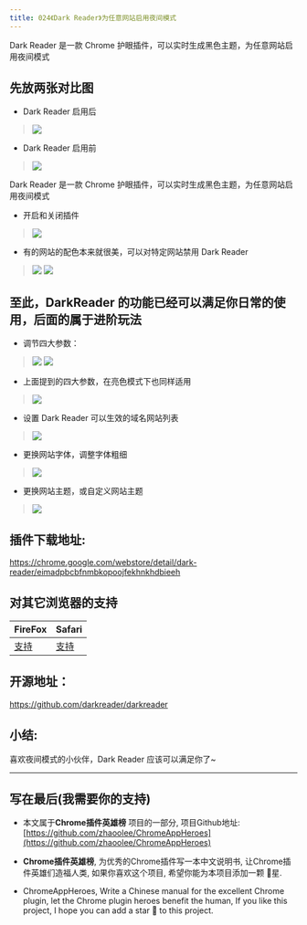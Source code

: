 ```yaml
---
title: 024《Dark Reader》为任意网站启用夜间模式
---
```

Dark Reader 是一款 Chrome 护眼插件，可以实时生成黑色主题，为任意网站启用夜间模式
## 先放两张对比图
- Dark Reader 启用后
> ![](https://v2fy.com/asset/024_dark_reader/123b3d6a516643c1b288ce88293169e1.png)
- Dark Reader 启用前
> ![](https://v2fy.com/asset/024_dark_reader/e1ee4f298f114748b0224f7170d4f776.png)


Dark Reader 是一款 Chrome 护眼插件，可以实时生成黑色主题，为任意网站启用夜间模式
- 开启和关闭插件
> ![](https://v2fy.com/asset/024_dark_reader/1113ba06b68049afb1aedc1f0d3093d6.png)


- 有的网站的配色本来就很美，可以对特定网站禁用 Dark Reader
> ![](https://v2fy.com/asset/024_dark_reader/1dc999af1f0847de8b03df66f508d1cc.gif)
> ![](https://v2fy.com/asset/024_dark_reader/84d9c49309074bddb21d4119e2c32955.png)

至此，DarkReader 的功能已经可以满足你日常的使用，后面的属于进阶玩法
---


- 调节四大参数：
> ![](https://v2fy.com/asset/024_dark_reader/fb931fa1ca334da29db229fd7709d7e1.png)
> ![](https://v2fy.com/asset/024_dark_reader/d0080d2a77f840898db47b71152afc85.gif)
- 上面提到的四大参数，在亮色模式下也同样适用
> ![](https://v2fy.com/asset/024_dark_reader/f7874660dec944968f971445fcd56c62.gif)

- 设置 Dark Reader 可以生效的域名网站列表
> ![](https://v2fy.com/asset/024_dark_reader/cb42673290174e1c80965bb851c7e23d.png)

- 更换网站字体，调整字体粗细
> ![](https://v2fy.com/asset/024_dark_reader/d1e7062e9b4f407a835eb0c0210e062c.gif)

- 更换网站主题，或自定义网站主题
> ![](https://v2fy.com/asset/024_dark_reader/9f5474822278448c8518fc75a83440b3.gif)


## 插件下载地址:
https://chrome.google.com/webstore/detail/dark-reader/eimadpbcbfnmbkopoojfekhnkhdbieeh

## 对其它浏览器的支持

| FireFox | Safari | 
| - | - | 
| [支持](https://addons.mozilla.org/en-US/firefox/addon/darkreader/) | [支持](https://darkreader.org/safari/) |

## 开源地址：

https://github.com/darkreader/darkreader

## 小结:

喜欢夜间模式的小伙伴，Dark Reader 应该可以满足你了~

---

## 写在最后(我需要你的支持)
- 本文属于**Chrome插件英雄榜** 项目的一部分, 项目Github地址: [https://github.com/zhaoolee/ChromeAppHeroes](https://github.com/zhaoolee/ChromeAppHeroes)

- **Chrome插件英雄榜**, 为优秀的Chrome插件写一本中文说明书, 让Chrome插件英雄们造福人类, 如果你喜欢这个项目, 希望你能为本项目添加一颗 🌟星.

- ChromeAppHeroes, Write a Chinese manual for the excellent Chrome plugin, let the Chrome plugin heroes benefit the human, If you like this project, I hope you can add a star 🌟 to this project.





